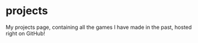 # projects
My projects page, containing all the games I have made in the past, hosted right on GitHub!
